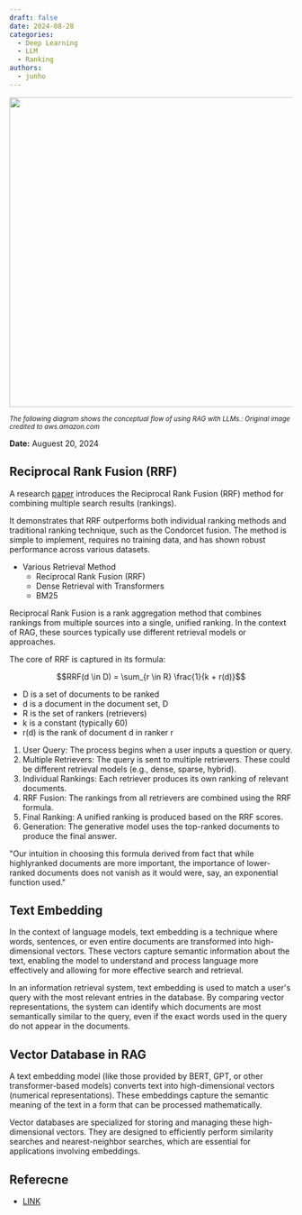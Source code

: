 ```yaml
---
draft: false
date: 2024-08-28
categories:
  - Deep Learning
  - LLM
  - Ranking
authors:
  - junho
---
```


<img src="https://docs.aws.amazon.com/images/sagemaker/latest/dg/images/jumpstart/jumpstart-fm-rag.jpg" target="_blank" width=550>

<sub><i>The following diagram shows the conceptual flow of using RAG with LLMs.: Original image credited to aws.amazon.com</i></sub>

<!-- more -->

<p align="left"><strong>Date:</strong> Auguest 20, 2024<br></p>

## Reciprocal Rank Fusion (RRF)

A research [paper](https://plg.uwaterloo.ca/~gvcormac/cormacksigir09-rrf.pdf) introduces the Reciprocal Rank Fusion (RRF) method for combining multiple search results (rankings).

It demonstrates that RRF outperforms both individual ranking methods and traditional ranking technique, such as the Condorcet fusion. The method is simple to implement, requires no training data, and has shown robust performance across various datasets.


- Various Retrieval Method
    - Reciprocal Rank Fusion (RRF)
    - Dense Retrieval with Transformers
    - BM25

Reciprocal Rank Fusion is a rank aggregation method that combines rankings from multiple sources into a single, unified ranking. In the context of RAG, these sources typically use different retrieval models or approaches.

The core of RRF is captured in its formula:

$$RRF(d \in D) = \sum_{r \in R} \frac{1}{k + r(d)}$$

- D is a set of documents to be ranked
- d is a document in the document set, D
- R is the set of rankers (retrievers)
- k is a constant (typically 60)
- r(d) is the rank of document d in ranker r

1.  User Query: The process begins when a user inputs a question or query.
2.  Multiple Retrievers: The query is sent to multiple retrievers. These could be different retrieval models (e.g., dense, sparse, hybrid).
3.  Individual Rankings: Each retriever produces its own ranking of relevant documents.
4.  RRF Fusion: The rankings from all retrievers are combined using the RRF formula.
5.  Final Ranking: A unified ranking is produced based on the RRF scores.
6.  Generation: The generative model uses the top-ranked documents to produce the final answer.

"Our intuition in choosing this formula derived from fact that while highlyranked documents are more important, the importance of lower-ranked documents does not vanish as it would were, say, an exponential function used."

## Text Embedding

In the context of language models, text embedding is a technique where words, sentences, or even entire documents are transformed into high-dimensional vectors. These vectors capture semantic information about the text, enabling the model to understand and process language more effectively and allowing for more effective search and retrieval.

In an information retrieval system, text embedding is used to match a user's query with the most relevant entries in the database. By comparing vector representations, the system can identify which documents are most semantically similar to the query, even if the exact words used in the query do not appear in the documents.


## Vector Database in RAG

A text embedding model (like those provided by BERT, GPT, or other transformer-based models) converts text into high-dimensional vectors (numerical representations). These embeddings capture the semantic meaning of the text in a form that can be processed mathematically.

Vector databases are specialized for storing and managing these high-dimensional vectors. They are designed to efficiently perform similarity searches and nearest-neighbor searches, which are essential for applications involving embeddings.

## Referecne

- [LINK](https://blogd.org/ai/reference/)
